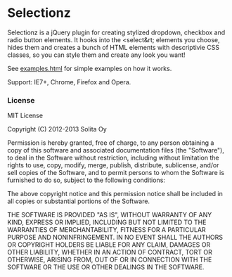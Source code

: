 Selectionz
==========

Selectionz is a jQuery plugin for creating stylized dropdown, checkbox and
radio button elements. It hooks into the &lt;select&rt; elements you choose,
hides them and creates a bunch of HTML elements with descriptivie CSS classes,
so you can style them and create any look you want!

See [examples.html](https://rawgithub.com/solita/Selectionz/master/index.html)
for simple examples on how it works.

Support: IE7+, Chrome, Firefox and Opera.

### License

MIT License

Copyright (C) 2012-2013 Solita Oy

Permission is hereby granted, free of charge, to any person obtaining a copy of this software and associated documentation files (the "Software"), to deal in the Software without restriction, including without limitation the rights to use, copy, modify, merge, publish, distribute, sublicense, and/or sell copies of the Software, and to permit persons to whom the Software is furnished to do so, subject to the following conditions:

The above copyright notice and this permission notice shall be included in all copies or substantial portions of the Software.

THE SOFTWARE IS PROVIDED "AS IS", WITHOUT WARRANTY OF ANY KIND, EXPRESS OR IMPLIED, INCLUDING BUT NOT LIMITED TO THE WARRANTIES OF MERCHANTABILITY, FITNESS FOR A PARTICULAR PURPOSE AND NONINFRINGEMENT. IN NO EVENT SHALL THE AUTHORS OR COPYRIGHT HOLDERS BE LIABLE FOR ANY CLAIM, DAMAGES OR OTHER LIABILITY, WHETHER IN AN ACTION OF CONTRACT, TORT OR OTHERWISE, ARISING FROM, OUT OF OR IN CONNECTION WITH THE SOFTWARE OR THE USE OR OTHER DEALINGS IN THE SOFTWARE.
